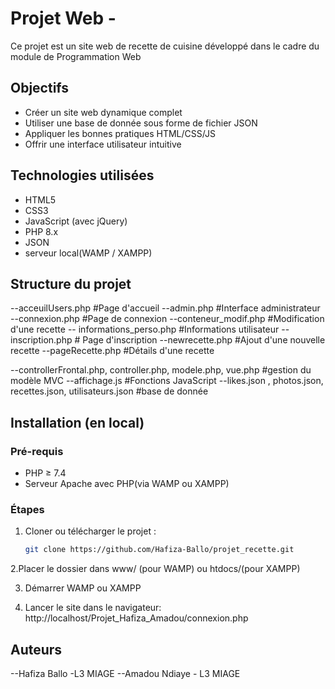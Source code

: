 #  Projet Web - 
Ce projet est un site web de recette de cuisine développé dans le cadre du module de Programmation Web 

## Objectifs
- Créer un site web dynamique complet 
- Utiliser une base de donnée sous forme de fichier JSON
- Appliquer les bonnes pratiques HTML/CSS/JS
- Offrir une interface utilisateur intuitive

## Technologies utilisées

- HTML5
- CSS3
- JavaScript (avec jQuery)
- PHP 8.x
- JSON
- serveur local(WAMP / XAMPP)

## Structure du projet

--acceuilUsers.php #Page d'accueil
--admin.php #Interface administrateur
--connexion.php #Page de connexion
--conteneur_modif.php #Modification d'une recette
-- informations_perso.php #Informations utilisateur
--inscription.php # Page d'inscription
--newrecette.php #Ajout d'une nouvelle recette
--pageRecette.php #Détails d'une recette

--controllerFrontal.php, controller.php, modele.php, vue.php #gestion du modèle MVC
--affichage.js #Fonctions JavaScript
--likes.json , photos.json, recettes.json, utilisateurs.json #base de donnée




## Installation (en local)

### Pré-requis

- PHP ≥ 7.4
- Serveur Apache avec PHP(via WAMP ou XAMPP)

### Étapes

1. Cloner ou télécharger le projet :
   ```bash
   git clone https://github.com/Hafiza-Ballo/projet_recette.git

2.Placer le dossier dans www/ (pour WAMP) ou htdocs/(pour XAMPP)

3. Démarrer WAMP ou XAMPP

4. Lancer le site dans le navigateur:
	http://localhost/Projet_Hafiza_Amadou/connexion.php


## Auteurs
--Hafiza Ballo -L3 MIAGE
--Amadou Ndiaye - L3 MIAGE

